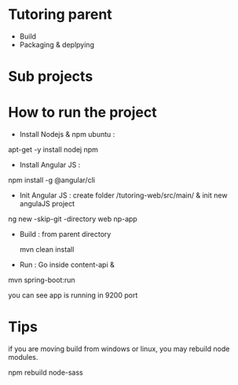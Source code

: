 # Tutoring parent
- Build
- Packaging & deplpying

# Sub projects


# How to run the project
- Install Nodejs & npm
ubuntu : 

apt-get -y install nodej npm

- Install Angular JS : 

npm install -g @angular/cli 

- Init Angular JS : create folder /tutoring-web/src/main/ & init new angulaJS project

ng new -skip-git -directory web np-app 

- Build : from parent directory

    mvn clean install

- Run : Go inside content-api &

mvn spring-boot:run

you can see app is running in 9200 port

# Tips 
if you are moving build from windows or linux, you may rebuild node modules. 

 npm rebuild node-sass
